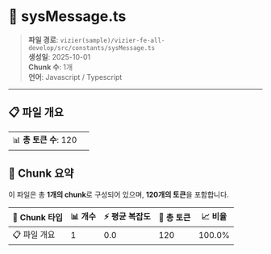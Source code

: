 # 📄 sysMessage.ts

> **파일 경로**: `vizier(sample)/vizier-fe-all-develop/src/constants/sysMessage.ts`  
> **생성일**: 2025-10-01  
> **Chunk 수**: 1개  
> **언어**: Javascript / Typescript
---


## 📋 파일 개요

| | |
|--|--|
| 📊 **총 토큰 수**: 120 |  |






## 🧩 Chunk 요약

이 파일은 총 **1개의 chunk**로 구성되어 있으며, **120개의 토큰**을 포함합니다.

| 🧩 Chunk 타입 | 📊 개수 | ⚡ 평균 복잡도 | 📝 총 토큰 | 📈 비율 |
|---------------|--------|-------------|----------|--------|
| 📋 파일 개요 | 1 | 0.0 | 120 | 100.0% |

